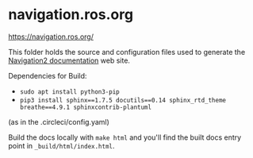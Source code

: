 # navigation.ros.org
https://navigation.ros.org/

This folder holds the source and configuration files used to generate the
[Navigation2 documentation](https://navigation.ros.org) web site.

Dependencies for Build: 

* `sudo apt install python3-pip`
* `pip3 install sphinx==1.7.5 docutils==0.14 sphinx_rtd_theme breathe==4.9.1 sphinxcontrib-plantuml`

(as in the .circleci/config.yaml)

Build the docs locally with `make html` and you'll find the built docs entry point in `_build/html/index.html`.

